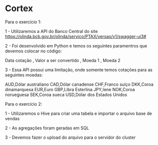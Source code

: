 # Cortex

Para o exercício 1:

1 - Utilizaremos a API do Banco Central do site https://olinda.bcb.gov.br/olinda/servico/PTAX/versao/v1/swagger-ui3#

2 - Foi desenvolvido em Python e temos os seguintes paramentros que devemos colocar no código:

   Data cotação ,  Valor a ser convertido ,  Moeda 1 , Moeda 2

3 - Essa API possui uma limitação, onde somente temos cotações para as seguintes moedas:

AUD,Dólar australiano
CAD,Dólar canadense
CHF,Franco suíço
DKK,Coroa dinamarquesa
EUR,Euro
GBP,Libra Esterlina
JPY,Iene
NOK,Coroa norueguesa
SEK,Coroa sueca
USD,Dólar dos Estados Unidos

Para o exercício 2:

1 - Utilizaremos o Hive para criar uma tabela e importar o arquivo base de vendas

2 - As agregações foram geradas em SQL

3 - Devemos fazer o upload do arquivo para o servidor do cluster

